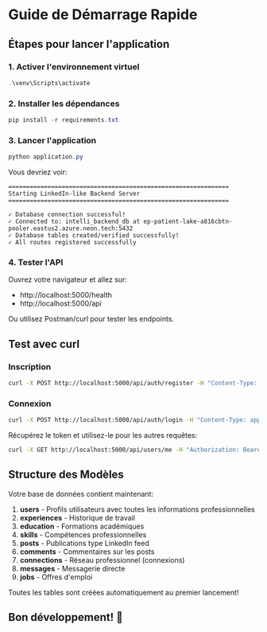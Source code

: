 # Guide de Démarrage Rapide

## Étapes pour lancer l'application

### 1. Activer l'environnement virtuel
```powershell
.\venv\Scripts\activate
```

### 2. Installer les dépendances
```powershell
pip install -r requirements.txt
```

### 3. Lancer l'application
```powershell
python application.py
```

Vous devriez voir:
```
==============================================================
Starting LinkedIn-like Backend Server
==============================================================

✓ Database connection successful!
✓ Connected to: intelli_backend_db at ep-patient-lake-a816cbtn-pooler.eastus2.azure.neon.tech:5432
✓ Database tables created/verified successfully!
✓ All routes registered successfully
```

### 4. Tester l'API

Ouvrez votre navigateur et allez sur:
- http://localhost:5000/health
- http://localhost:5000/api

Ou utilisez Postman/curl pour tester les endpoints.

## Test avec curl

### Inscription
```bash
curl -X POST http://localhost:5000/api/auth/register -H "Content-Type: application/json" -d "{\"email\":\"test@example.com\",\"password\":\"password123\",\"first_name\":\"John\",\"last_name\":\"Doe\"}"
```

### Connexion
```bash
curl -X POST http://localhost:5000/api/auth/login -H "Content-Type: application/json" -d "{\"email\":\"test@example.com\",\"password\":\"password123\"}"
```

Récupérez le token et utilisez-le pour les autres requêtes:

```bash
curl -X GET http://localhost:5000/api/users/me -H "Authorization: Bearer YOUR_TOKEN_HERE"
```

## Structure des Modèles

Votre base de données contient maintenant:

1. **users** - Profils utilisateurs avec toutes les informations professionnelles
2. **experiences** - Historique de travail
3. **education** - Formations académiques
4. **skills** - Compétences professionnelles
5. **posts** - Publications type LinkedIn feed
6. **comments** - Commentaires sur les posts
7. **connections** - Réseau professionnel (connexions)
8. **messages** - Messagerie directe
9. **jobs** - Offres d'emploi

Toutes les tables sont créées automatiquement au premier lancement!

## Bon développement! 🚀
